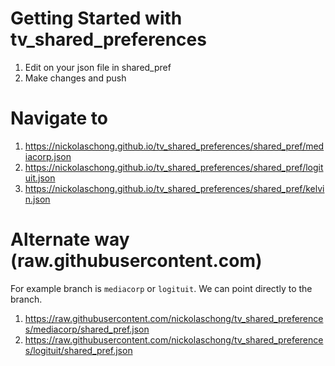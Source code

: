 # Getting Started with tv_shared_preferences

1. Edit on your json file in shared_pref
2. Make changes and push

# Navigate to

1. https://nickolaschong.github.io/tv_shared_preferences/shared_pref/mediacorp.json
2. https://nickolaschong.github.io/tv_shared_preferences/shared_pref/logituit.json
3. https://nickolaschong.github.io/tv_shared_preferences/shared_pref/kelvin.json

# Alternate way (raw.githubusercontent.com)

For example branch is `mediacorp` or `logituit`. We can point directly to the branch.

1. https://raw.githubusercontent.com/nickolaschong/tv_shared_preferences/mediacorp/shared_pref.json
2. https://raw.githubusercontent.com/nickolaschong/tv_shared_preferences/logituit/shared_pref.json
